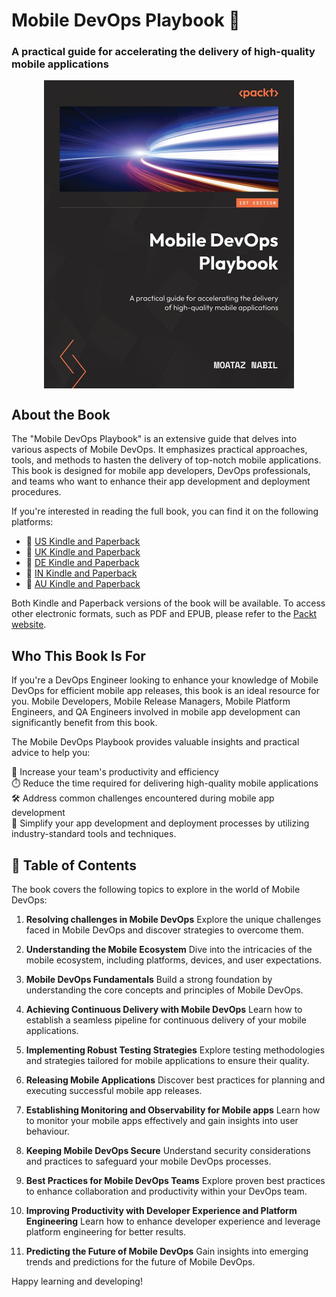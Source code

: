# Mobile DevOps Playbook 📘
### A practical guide for accelerating the delivery of high-quality mobile applications

<p align="center">
<img src="book-cover/book-cover.jpeg" data-canonical-src="book-cover/book-cover.jpeg" width=400 align="center" />
</p>

## About the Book

The "Mobile DevOps Playbook" is an extensive guide that delves into various aspects of Mobile DevOps. It emphasizes practical approaches, tools, and methods to hasten the delivery of top-notch mobile applications. This book is designed for mobile app developers, DevOps professionals, and teams who want to enhance their app development and deployment procedures.

If you're interested in reading the full book, you can find it on the following platforms:

- 📕 [US Kindle and Paperback](https://www.amazon.com/Mobile-DevOps-Playbook-accelerating-high-quality-ebook/dp/B0BZSFQZKY/ref=sr_1_1?crid=CQIAIANI3AT4&keywords=mobile+devops&qid=1693467748&sprefix=mobile+devop%2Caps%2C194&sr=8-1)
- 📗 [UK Kindle and Paperback](https://www.amazon.co.uk/Mobile-DevOps-Playbook-accelerating-high-quality-ebook/dp/B0BZSFQZKY/ref=sr_1_1?crid=3APIRQQA67E81&keywords=mobile+devops&qid=1693467823&sprefix=mobile+devops%2Caps%2C89&sr=8-1)
- 📘 [DE Kindle and Paperback](https://www.amazon.de/-/en/Moataz-Nabil-ebook/dp/B0BZSFQZKY/ref=sr_1_2?crid=183192O61ZEYW&keywords=mobile+devops&qid=1693467847&sprefix=mobile+devops%2Caps%2C87&sr=8-2)
- 📙 [IN Kindle and Paperback](https://www.amazon.in/Mobile-DevOps-Playbook-accelerating-high-quality-ebook/dp/B0BZSFQZKY/ref=sr_1_3?crid=ZNRMWFGEHYQD&keywords=mobile+devops&qid=1693467903&sprefix=mobile+devops%2Caps%2C92&sr=8-3)
- 📔 [AU Kindle and Paperback](https://www.amazon.com.au/Mobile-DevOps-Playbook-accelerating-high-quality-ebook/dp/B0BZSFQZKY/ref=sr_1_2?crid=PXBFKVMQ0HTE&keywords=mobile+devops&qid=1693468020&sprefix=mobile+devop%2Caps%2C301&sr=8-2)

Both Kindle and Paperback versions of the book will be available. To access other electronic formats, such as PDF and EPUB, please refer to the [Packt website](https://www.packtpub.com/product/mobile-devops-playbook/9781803242552).

## Who This Book Is For

If you're a DevOps Engineer looking to enhance your knowledge of Mobile DevOps for efficient mobile app releases, this book is an ideal resource for you. Mobile Developers, Mobile Release Managers, Mobile Platform Engineers, and QA Engineers involved in mobile app development can significantly benefit from this book. 

The Mobile DevOps Playbook provides valuable insights and practical advice to help you:

🚀 Increase your team's productivity and efficiency </br>
⏱️ Reduce the time required for delivering high-quality mobile applications </br>
🛠️ Address common challenges encountered during mobile app development </br>
🔐 Simplify your app development and deployment processes by utilizing industry-standard tools and techniques.


## 📖 Table of Contents

The book covers the following topics to explore in the world of Mobile DevOps:

1. **Resolving challenges in Mobile DevOps**
   Explore the unique challenges faced in Mobile DevOps and discover strategies to overcome them.

2. **Understanding the Mobile Ecosystem**
   Dive into the intricacies of the mobile ecosystem, including platforms, devices, and user expectations.

3. **Mobile DevOps Fundamentals**
   Build a strong foundation by understanding the core concepts and principles of Mobile DevOps.

4. **Achieving Continuous Delivery with Mobile DevOps**
   Learn how to establish a seamless pipeline for continuous delivery of your mobile applications.

5. **Implementing Robust Testing Strategies**
   Explore testing methodologies and strategies tailored for mobile applications to ensure their quality.

6. **Releasing Mobile Applications**
   Discover best practices for planning and executing successful mobile app releases.

7. **Establishing Monitoring and Observability for Mobile apps**
   Learn how to monitor your mobile apps effectively and gain insights into user behaviour.

8. **Keeping Mobile DevOps Secure**
   Understand security considerations and practices to safeguard your mobile DevOps processes.

9. **Best Practices for Mobile DevOps Teams**
   Explore proven best practices to enhance collaboration and productivity within your DevOps team.

10. **Improving Productivity with Developer Experience and Platform Engineering**
    Learn how to enhance developer experience and leverage platform engineering for better results.

11. **Predicting the Future of Mobile DevOps**
    Gain insights into emerging trends and predictions for the future of Mobile DevOps.

Happy learning and developing!
